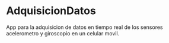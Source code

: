 # AdquisicionDatos
App para la adquisicion  de datos en tiempo real de los sensores acelerometro y giroscopio en un celular movil.
